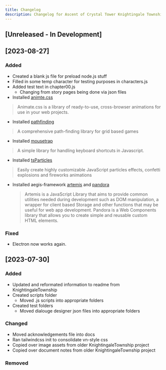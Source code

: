 ```yaml
---
title: Changelog
description: Changelog for Ascent of Crystal Tower Knightingale Township.
---
```


## [Unreleased - In Development]

## [2023-08-27]

### Added

- Created a blank js file for preload node.js stuff
- Filled in some temp character for testing purposes in characters.js
- Added test text in chapter00.js
  - Changing from story pages being done via json files
- Installed [animte.css](https://animate.style/)

> Animate.css is a library of ready-to-use, cross-browser animations for use in your web projects.

- Installed [pathfinding](https://github.com/qiao/PathFinding.js)

> A comprehensive path-finding library for grid based games

- Installed [mousetrap](https://craig.is/killing/mice)

> A simple library for handling keyboard shortcuts in Javascript.

- Installed [tsParticles](https://particles.js.org/)

> Easily create highly customizable JavaScript particles effects, confetti explosions and fireworks animations

- Installed aegis-framework [artemis](https://gitlab.com/AegisFramework/Artemis) and [pandora](https://gitlab.com/AegisFramework/pandora)
  > Artemis is a JavaScript Library that aims to provide common utilities needed during development such as DOM manipulation, a wrapper for client based Storage and other functions that may be useful for web app development.
  > Pandora is a Web Components library that allows you to create simple and reusable custom HTML elements.

### Fixed

- Electron now works again.

## [2023-07-30]

### Added

- Updated and reformated information to readme from KnightingaleTownship
- Created scripts folder
  - Moved .js scripts into appropriate folders
- Created test folders
  - Moved dialouge designer json files into appropriate folders

### Changed

- Moved acknowledgements file into docs
- Ran tailwindcss init to consolidate vn-style css
- Copied over image assets from older KnightingaleTownship project
- Copied over document notes from older KnightingaleTownship project

### Removed

<!-- ## [Unreleased - In Development]

## [0.0.1] - 2023-MM-DD

### Added

### Fixed

### Changed

### Removed -->
